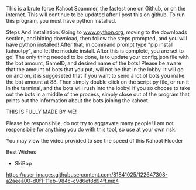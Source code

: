 This is a brute force Kahoot Spammer, the fastest one on Github, or on the internet. This will continue to be updated after I post this on github.
To run this program, you must have python installed. 

Steps And Installation:
Going to www.python.org, moving to the downloads section, and hitting download, then follow the steps prompted, and you will have python installed! After that, in command prompt type "pip install kahootpy", and let the module install. After this is complete, you are set to go! The only thing needed to be done, is to update your config.json file with the bot amount, GameID, and desired name of the bots! Please be aware that the amount of bots that you put, will not be that in the lobby. It will go on and on, it is suggeseted that if you want to send a lot of bots you make the bot amount at 88. Then simply double click on the script.py file, or run it in the terminal, and the bots will rush into the lobby! If you so choose to take out the bots in a middle of the process, simply close out of the program that prints out the information about the bots joining the kahoot.

THIS IS FULLY MADE BY ME!

Please be responsibile, do not try to aggravate many people!
I am not responsibile for anything you do with this tool, so use at your own risk.

You may view the video provided to see the speed of this Kahoot Flooder

Best Wishes
  - SkiBop


https://user-images.githubusercontent.com/81841025/122647308-a2aeea00-d0f1-11eb-984c-c9d6ef8d94ff.mp4

